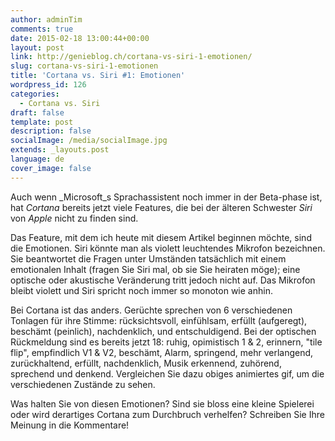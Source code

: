 ```yaml
---
author: adminTim
comments: true
date: 2015-02-18 13:00:44+00:00
layout: post
link: http://genieblog.ch/cortana-vs-siri-1-emotionen/
slug: cortana-vs-siri-1-emotionen
title: 'Cortana vs. Siri #1: Emotionen'
wordpress_id: 126
categories:
  - Cortana vs. Siri
draft: false
template: post
description: false
socialImage: /media/socialImage.jpg
extends: _layouts.post
language: de
cover_image: false
---
```


Auch wenn _Microsoft_s Sprachassistent noch immer in der Beta-phase ist, hat _Cortana_ bereits jetzt viele Features, die bei der älteren Schwester _Siri_ von _Apple_ nicht zu finden sind. 

Das Feature, mit dem ich heute mit diesem Artikel beginnen möchte, sind die Emotionen. Siri könnte man als violett leuchtendes Mikrofon bezeichnen. Sie beantwortet die Fragen unter Umständen tatsächlich mit einem emotionalen Inhalt (fragen Sie Siri mal, ob sie Sie heiraten möge); eine optische oder akustische Veränderung tritt jedoch nicht auf. Das Mikrofon bleibt violett und Siri spricht noch immer so monoton wie anhin.

Bei Cortana ist das anders. Gerüchte sprechen von 6 verschiedenen Tonlagen für ihre Stimme: rücksichtsvoll, einfühlsam, erfüllt (aufgeregt), beschämt (peinlich), nachdenklich, und entschuldigend. Bei der optischen Rückmeldung sind es bereits jetzt 18: ruhig, opimistisch 1 & 2, erinnern, "tile flip", empfindlich V1 & V2, beschämt, Alarm, springend, mehr verlangend, zurückhaltend, erfüllt, nachdenklich, Musik erkennend, zuhörend, sprechend und denkend. Vergleichen Sie dazu obiges animiertes gif, um die verschiedenen Zustände zu sehen.

Was halten Sie von diesen Emotionen? Sind sie bloss eine kleine Spielerei oder wird derartiges Cortana zum Durchbruch verhelfen? Schreiben Sie Ihre Meinung in die Kommentare!
